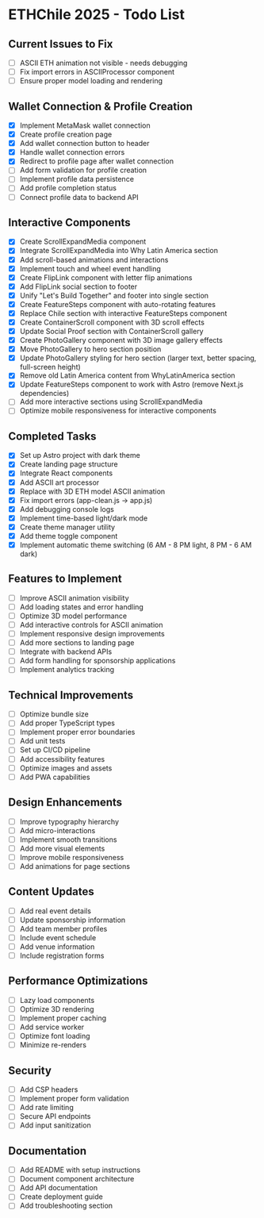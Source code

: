 # ETHChile 2025 - Todo List

## Current Issues to Fix

- [ ] ASCII ETH animation not visible - needs debugging
- [ ] Fix import errors in ASCIIProcessor component
- [ ] Ensure proper model loading and rendering

## Wallet Connection & Profile Creation

- [x] Implement MetaMask wallet connection
- [x] Create profile creation page
- [x] Add wallet connection button to header
- [x] Handle wallet connection errors
- [x] Redirect to profile page after wallet connection
- [ ] Add form validation for profile creation
- [ ] Implement profile data persistence
- [ ] Add profile completion status
- [ ] Connect profile data to backend API

## Interactive Components

- [x] Create ScrollExpandMedia component
- [x] Integrate ScrollExpandMedia into Why Latin America section
- [x] Add scroll-based animations and interactions
- [x] Implement touch and wheel event handling
- [x] Create FlipLink component with letter flip animations
- [x] Add FlipLink social section to footer
- [x] Unify "Let's Build Together" and footer into single section
- [x] Create FeatureSteps component with auto-rotating features
- [x] Replace Chile section with interactive FeatureSteps component
- [x] Create ContainerScroll component with 3D scroll effects
- [x] Update Social Proof section with ContainerScroll gallery
- [x] Create PhotoGallery component with 3D image gallery effects
- [x] Move PhotoGallery to hero section position
- [x] Update PhotoGallery styling for hero section (larger text, better spacing, full-screen height)
- [x] Remove old Latin America content from WhyLatinAmerica section
- [x] Update FeatureSteps component to work with Astro (remove Next.js dependencies)
- [ ] Add more interactive sections using ScrollExpandMedia
- [ ] Optimize mobile responsiveness for interactive components

## Completed Tasks

- [x] Set up Astro project with dark theme
- [x] Create landing page structure
- [x] Integrate React components
- [x] Add ASCII art processor
- [x] Replace with 3D ETH model ASCII animation
- [x] Fix import errors (app-clean.js → app.js)
- [x] Add debugging console logs
- [x] Implement time-based light/dark mode
- [x] Create theme manager utility
- [x] Add theme toggle component
- [x] Implement automatic theme switching (6 AM - 8 PM light, 8 PM - 6 AM dark)

## Features to Implement

- [ ] Improve ASCII animation visibility
- [ ] Add loading states and error handling
- [ ] Optimize 3D model performance
- [ ] Add interactive controls for ASCII animation
- [ ] Implement responsive design improvements
- [ ] Add more sections to landing page
- [ ] Integrate with backend APIs
- [ ] Add form handling for sponsorship applications
- [ ] Implement analytics tracking

## Technical Improvements

- [ ] Optimize bundle size
- [ ] Add proper TypeScript types
- [ ] Implement proper error boundaries
- [ ] Add unit tests
- [ ] Set up CI/CD pipeline
- [ ] Add accessibility features
- [ ] Optimize images and assets
- [ ] Add PWA capabilities

## Design Enhancements

- [ ] Improve typography hierarchy
- [ ] Add micro-interactions
- [ ] Implement smooth transitions
- [ ] Add more visual elements
- [ ] Improve mobile responsiveness
- [ ] Add animations for page sections

## Content Updates

- [ ] Add real event details
- [ ] Update sponsorship information
- [ ] Add team member profiles
- [ ] Include event schedule
- [ ] Add venue information
- [ ] Include registration forms

## Performance Optimizations

- [ ] Lazy load components
- [ ] Optimize 3D rendering
- [ ] Implement proper caching
- [ ] Add service worker
- [ ] Optimize font loading
- [ ] Minimize re-renders

## Security

- [ ] Add CSP headers
- [ ] Implement proper form validation
- [ ] Add rate limiting
- [ ] Secure API endpoints
- [ ] Add input sanitization

## Documentation

- [ ] Add README with setup instructions
- [ ] Document component architecture
- [ ] Add API documentation
- [ ] Create deployment guide
- [ ] Add troubleshooting section
